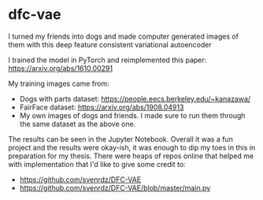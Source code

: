 # dfc-vae
I turned my friends into dogs and made computer generated images of them with this deep feature consistent variational autoencoder

I trained the model in PyTorch and reimplemented this paper: https://arxiv.org/abs/1610.00291

My training images came from:
- Dogs with parts dataset: https://people.eecs.berkeley.edu/~kanazawa/
- FairFace dataset: https://arxiv.org/abs/1908.04913
- My own images of dogs and friends. I made sure to run them through the same dataset as the above one. 

The results can be seen in the Jupyter Notebook. Overall it was a fun project and the results were okay-ish, it was enough to dip my toes in this in preparation for my thesis. There were heaps of repos online that helped me with implementation that I'd like to give some credit to:
- https://github.com/svenrdz/DFC-VAE
- https://github.com/svenrdz/DFC-VAE/blob/master/main.py
